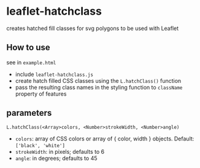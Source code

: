 # leaflet-hatchclass
creates hatched fill classes for svg polygons to be used with Leaflet

## How to use
see in `example.html`
- include `leaflet-hatchclass.js`
- create hatch filled CSS classes using the `L.hatchClass()` function
- pass the resulting class names in the styling function to `className` property of features

## parameters
`L.hatchClass(<Array>colors, <Number>strokeWidth, <Number>angle)`

- `colors`: array of CSS colors or array of { color, width } objects. Default: `['black', 'white']`
- `strokeWidth`: in pixels; defaults to 6
- `angle`: in degrees; defaults to 45
